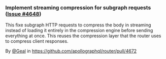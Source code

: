 ### Implement streaming compression for subgraph requests ([Issue #4648](https://github.com/apollographql/router/issues/4648))

This fixe subgraph HTTP requests to compress the body in streaming instead of loading it entirely in the compression engine before sending everything at once. This reuses the compression layer that the router uses to compress client responses.

By [@Geal](https://github.com/Geal) in https://github.com/apollographql/router/pull/4672